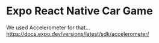 # Expo React Native Car Game

We used Accelerometer for that...
https://docs.expo.dev/versions/latest/sdk/accelerometer/
